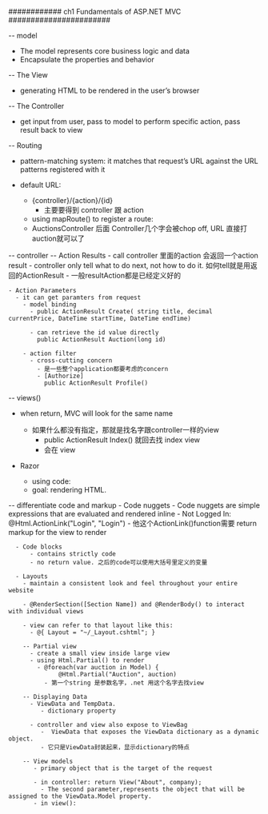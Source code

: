 ############ ch1 Fundamentals of ASP.NET MVC  #######################

-- model 
  - The model represents core business logic and data
  - Encapsulate the properties and behavior 

-- The View
  - generating HTML to be rendered in the user’s browser

-- The Controller
  - get input from user, pass to model to perform specific action, pass result back to view 

--  Routing 
  - pattern-matching system: it matches that request’s URL against the URL patterns registered with it

  - default URL: 
    - {controller}/{action}/{id}
      - 主要要得到 controller 跟 action 
    - using mapRoute() to register a route:
    - AuctionsController 后面 Controller几个字会被chop off, URL 直接打auction就可以了


-- controller
  -- Action Results
    - call controller 里面的action 会返回一个action result 
    - controller only tell what to do next, not how to do it. 如何tell就是用返回的ActionResult
      - 一般resultAction都是已经定义好的 
      
    - Action Parameters
      - it can get paramters from request 
        - model binding 
          - public ActionResult Create( string title, decimal currentPrice, DateTime startTime, DateTime endTime)
          
          - can retrieve the id value directly 
            public ActionResult Auction(long id)

        - action filter 
          - cross-cutting concern
            - 是一些整个application都要考虑的concern
            - [Authorize]
              public ActionResult Profile()

-- views()
  - when return, MVC will look for the same name
    - 如果什么都没有指定，那就是找名字跟controller一样的view 
      - public ActionResult Index() 就回去找 index view 
      - 会在 view

  - Razor 
    - using code:
    - goal: rendering HTML.
      
  -- differentiate code and markup 
      - Code nuggets
        - Code nuggets are simple expressions that are evaluated and rendered inline
        - Not Logged In: @Html.ActionLink("Login", "Login")
          - 他这个ActionLink()function需要 return markup for the view to render
        
      - Code blocks
          - contains strictly code  
          - no return value. 之后的code可以使用大括号里定义的变量
          
      - Layouts
        - maintain a consistent look and feel throughout your entire website
      
        - @RenderSection([Section Name]) and @RenderBody() to interact with individual views
   
        - view can refer to that layout like this: 
          - @{ Layout = "~/_Layout.cshtml"; }
          
        -- Partial view
          - create a small view inside large view
          - using Html.Partial() to render 
            - @foreach(var auction in Model) {
                  @Html.Partial("Auction", auction)
              - 第一个string 是参数名字，.net 用这个名字去找view 
        
        -- Displaying Data
          - ViewData and TempData.
             - dictionary property 
             
          - controller and view also expose to ViewBag 
             -  ViewData that exposes the ViewData dictionary as a dynamic object. 
             - 它只是ViewData封装起来，显示dictionary的特点   
        
        -- View models
           - primary object that is the target of the request
        
           - in controller: return View("About", company);
             - The second parameter,represents the object that will be assigned to the ViewData.Model property.
           - in view():  
        
        
        
        
        
        
        
        
        
        
        
        
        
        
        
        
        
        
        
        
        
        
        
        


















